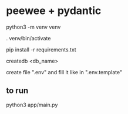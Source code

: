 # peewee + pydantic

python3 -m venv venv

. venv/bin/activate

pip install -r requirements.txt

createdb <db_name>

create file ".env" and fill it like in ".env.template"

## to run

python3 app/main.py